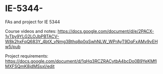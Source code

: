 # IE-5344-
FAs and project for IE 5344

Course videos and notes:
https://docs.google.com/document/d/e/2PACX-1vTby9YLG2LOJbPBTACV-W8k2hxFqQ683Y_4btX_yNmg3Bthq8p0qSwhNLW_WPrAyT9DqFxAMv9vEHw5/pub

Project requirements:
https://docs.google.com/document/d/1qHq3RCZRACytbA4bcDo0B9YeKMflMXFSQmK8jdMSsxI/edit
